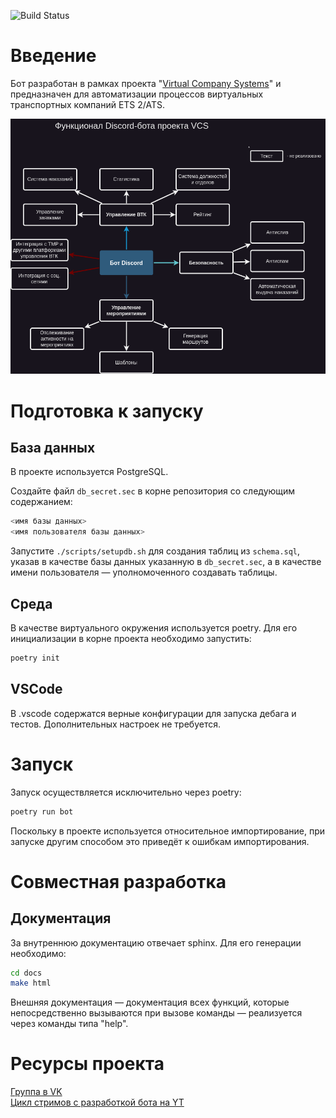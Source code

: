 ![Build Status](https://github.com/GREEN-Corporation/discord-bot/actions/workflows/checks.yml/badge.svg)

# Введение
Бот разработан в рамках проекта "[Virtual Company Systems](https://vk.com/vcsys)" и предназначен для автоматизации процессов виртуальных транспортных компаний ETS 2/ATS. 

![functional](./docs/diagram.png)

# Подготовка к запуску

## База данных
В проекте используется PostgreSQL.

Создайте файл `db_secret.sec` в корне репозитория со следующим содержанием:
```sh
<имя базы данных>
<имя пользователя базы данных>
```

Запустите `./scripts/setupdb.sh` для создания таблиц из `schema.sql`, указав в качестве базы данных указанную в `db_secret.sec`, а в качестве имени пользователя — уполномоченного создавать таблицы.

## Среда
В качестве виртуального окружения используется poetry. Для его инициализации в корне проекта необходимо запустить:
```sh
poetry init
```

## VSCode
В .vscode содержатся верные конфигурации для запуска дебага и тестов. Дополнительных настроек не требуется.

# Запуск
Запуск осуществляется исключительно через poetry:
```sh
poetry run bot
```
Поскольку в проекте используется относительное
импортирование, при запуске другим способом это приведёт к ошибкам импортирования.

# Совместная разработка
## Документация
За внутреннюю документацию отвечает sphinx. Для его генерации необходимо:
```sh
cd docs
make html
```

Внешняя документация — документация всех функций, которые непосредственно вызываются при вызове
команды — реализуется через команды типа "help".

# Ресурсы проекта
[Группа в VK](https://vk.com/vcsys)\
[Цикл стримов с разработкой бота на YT](https://youtube.com/playlist?list=PLhz29l3FXDWhePFfKJw447uN3rLl020xz)